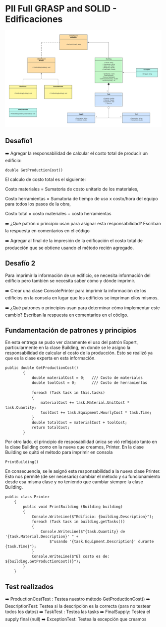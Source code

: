 # PII Full GRASP and SOLID - Edificaciones

![](./docs/UML.png)

## Desafío1

➡️ Agregar la responsabilidad de calcular el costo total de producir un edificio:

```
double GetProductionCost()
```

El calculo de costo total es el siguiente:

Costo materiales = Sumatoria de costo unitario de los materiales,

Costo herramientas = Sumatoria de tiempo de uso x costo/hora del equipo para todos los pasos de la obra,

Costo total = costo materiales + costo herramientas

➡️ ¿Qué patrón o principio usan para asignar esta responsabilidad? Escriban la respuesta en comentarios en el código

➡️ Agregar al final de la impresión de la edificación el costo total de producción que se obtiene usando el método recién agregado.

## Desafío 2
Para imprimir la información de un edificio, se necesita información del edificio pero también se necesita saber cómo y dónde imprimir.

➡️ Crear una clase ConsolePrinter para imprimir la información de los edificios en la consola en lugar que los edificios se impriman ellos mismos.

➡️ ¿Qué patrones o principios usan para determinar cómo implementar este cambio? Escriban la respuesta en comentarios en el código.

## Fundamentación de patrones y principios

En esta entrega se pudo ver claramente el uso del patrón Expert, particularmente en la clase Building, en donde se le asigno la responsabilidad de calcular el costo de la producción. Esto se realizó ya que es la clase experta en esta información.
```
public double GetProductionCost()
        {
            double materialCost = 0;   /// Costo de materiales
            double toolCost = 0;       /// Costo de herramientas
            
            foreach (Task task in this.tasks)
            {
                materialCost += task.Material.UnitCost * task.Quantity;
                toolCost += task.Equipment.HourlyCost * task.Time;
            }
            double totalCost = materialCost + toolCost;
            return totalCost;
        }
```
Por otro lado, el principio de resposabilidad única se vió reflejado tanto en la clase Building como en la nueva que creamos, Printer. En la clase Building se quitó el método para imprimir en consola
```
PrintBuilding()
```
En consecuencia, se le asignó esta responsabilidad a la nueva clase Printer. Esto nos permité (de ser necesario) cambiar el método y su funcionamiento desde esa misma clase y no teniendo que cambiar siempre la clase Building.
```
public class Printer
    {
        public void PrintBuilding (Building building)
        {
            Console.WriteLine($"Edificio: {building.Description}");
            foreach (Task task in building.getTasks())
            {
                Console.WriteLine($"{task.Quantity} de '{task.Material.Description}' " +
                    $"usando '{task.Equipment.Description}' durante {task.Time}");
            }
            Console.WriteLine($"El costo es de: ${building.GetProductionCost()}");
        }
    }
```
## Test realizados
➡️ ProductionCostTest : Testea nuestro método GetProductionCost()
➡️ DescriptionTest:  Testea si la descripción es la correcta (para no testear todos los datos)
➡️ TaskTest  : Testea las tasks
➡️ FinalSupply: Testea el supply final (null)
➡️ ExceptionTest: Testea la excepción que creamos








